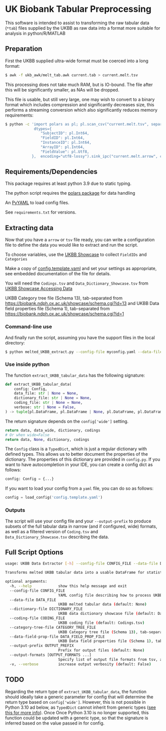 # UK Biobank Tabular Preprocessing

This software is intended to assist to transforming the raw tabular data
(`*tab`) files supplied by the UKBB as raw data into a format more suitable
for analysis in python/R/MATLAB

## Preparation

First the UKBB supplied ultra-wide format must be coerced into a long format:

```sh
$ awk -f ukb_awk/melt_tab.awk current.tab > current.melt.tsv
```

This processing does not take much RAM, but is IO-bound. The file after this
will be significantly smaller, as NAs will be dropped.

This file is usable, but still very large, one may wish to convert to a
binary format which includes compression and significantly decreases size,
this performs a streaming conversion which also significantly reduces memory
requirements:

```sh
$ python -c 'import polars as pl; pl.scan_csv("current.melt.tsv", separator="\t",
             dtypes={
                "SubjectID": pl.Int64,
                "FieldID": pl.Int64,
                "InstanceID": pl.Int64,
                "ArrayID": pl.Int64,
                "FieldValue": pl.Utf8,
            },  encoding="utf8-lossy").sink_ipc("current.melt.arrow", compression="zstd")'
```

## Requirements/Dependencies

This package requires at least python 3.9 due to static typing.

The python script requires the [polars package](https://github.com/pola-rs/polars) for data handling

An [PyYAML](https://pypi.org/project/PyYAML/) to load config files.

See `requirements.txt` for versions.

## Extracting data

Now that you have a `arrow` or `tsv` file ready, you can write a configuration
file to define the data you would like to extract and run the script.

To choose variables, use the [UKBB Showcase](https://biobank.ndph.ox.ac.uk/showcase/) to collect
`FieldIDs` and `Categories`

Make a copy of [config.template.yaml](config.template.yaml) and set your settings
as appropriate, see embedded documentation of the file for details.

You will need the `Codings.tsv` and `Data_Dictionary_Showcase.tsv` from
[UKBB Showcase Accessing Data](https://biobank.ndph.ox.ac.uk/showcase/exinfo.cgi?src=AccessingData)

UKBB Category tree file (Schema 13), tab-separated from https://biobank.ndph.ox.ac.uk/showcase/schema.cgi?id=13
and
UKBB Data field properties file (Schema 1), tab-separated from https://biobank.ndph.ox.ac.uk/showcase/schema.cgi?id=1

### Command-line use

And finally run the script, assuming you have the support files in the local directory:

```sh
$ python melted_UKBB_extract.py --config-file myconfig.yaml --data-file current.melt.arrow --output-prefix mysubset_
```

### Use inside python

The function `extract_UKBB_tabular_data` has the following signature:

```python
def extract_UKBB_tabular_data(
    config: Config,
    data_file: str | None = None,
    dictionary_file: str | None = None,
    coding_file: str | None = None,
    verbose: str | None = False,
) -> tuple[pl.DataFrame, pl.DataFrame | None, pl.DataFrame, pl.DataFrame]:
```

The return signature depends on the `config['wide']` setting.

```python
return data, data_wide, dictionary, codings
# Or when wide=False
return data, None, dictionary, codings
```

The `Config` class is a `TypedDict`, which is just a regular dictionary with defined types. This allows us to better document the properties of the dictionary. The properties of this dictionary are provided in `config.py`. If you want to have autocompletion in your IDE, you can create a config dict as follows:

```python
config: Config = {...}
```

If you want to load your config from a `yaml` file, you can do so as follows:

```python
config = load_config('config.template.yaml')
```

### Outputs

The script will use your config file and your `--output-prefix` to produce subsets of the full tabular data
in narrow (and if configured, wide) formats, as well as a filtered version of `Coding.tsv`
and `Data_Dictionary_Showcase.tsv` describing the data.

## Full Script Options

```sh
usage: UKBB Data Extractor [-h] --config-file CONFIG_FILE --data-file DATA_FILE [--dictionary-file DICTIONARY_FILE] [--coding-file CODING_FILE] [--category-tree-file CATEGORY_TREE_FILE] [--data-field-prop-file DATA_FIELD_PROP_FILE] --output-prefix OUTPUT_PREFIX [--output-formats [OUTPUT_FORMATS ...]] [-v]

Transforms melted UKBB tabular data into a usable DataFrame for statistical analysis

optional arguments:
  -h, --help            show this help message and exit
  --config-file CONFIG_FILE
                        YAML config file describing how to process UKBB table (default: None)
  --data-file DATA_FILE
                        UKBB melted tabular data (default: None)
  --dictionary-file DICTIONARY_FILE
                        UKBB data dictionary showcase file (default: Data_Dictionary_Showcase.tsv)
  --coding-file CODING_FILE
                        UKBB coding file (default: Codings.tsv)
  --category-tree-file CATEGORY_TREE_FILE
                        UKBB Category tree file (Schema 13), tab-separated from https://biobank.ndph.ox.ac.uk/showcase/schema.cgi?id=13 (default: 13.txt)
  --data-field-prop-file DATA_FIELD_PROP_FILE
                        UKBB Data field properties file (Schema 1), tab-separated from https://biobank.ndph.ox.ac.uk/showcase/schema.cgi?id=1 (default: 1.txt)
  --output-prefix OUTPUT_PREFIX
                        Prefix for output files (default: None)
  --output-formats [OUTPUT_FORMATS ...]
                        Specify list of output file formats from tsv, arrow/feather, parquet, csv (default: ['tsv', 'arrow'])
  -v, --verbose         increase output verbosity (default: False)
```

## TODO

Regarding the return type of `extract_UKBB_tabular_data`, the function should ideally take a generic parameter for config that will determine the return type based on `config['wide']`. However, this is not possible in Python 3.10 ad below, as `TypedDict` cannot inherit from generic types ([see this for more info](https://github.com/python/cpython/issues/89026#issuecomment-1116093221)). Once Once Python 3.10 is no longer supported, this function could be updated with a generic type, so that the signature is inferred based on the value passed in for config.
